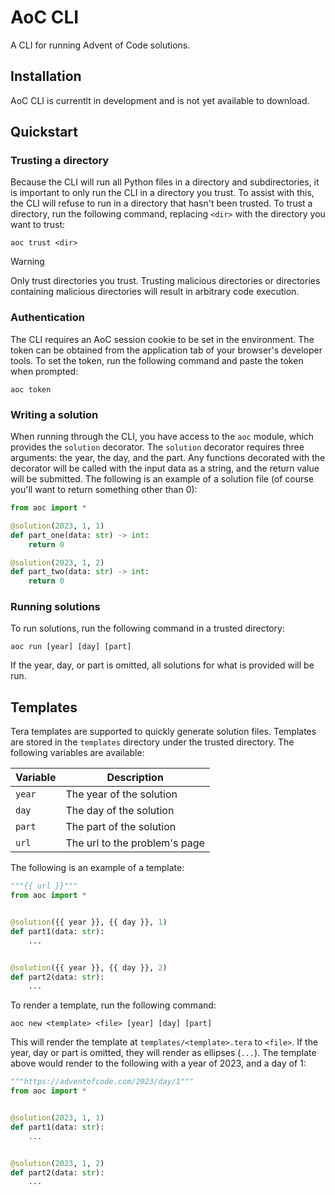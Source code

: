# AoC CLI
A CLI for running Advent of Code solutions.


## Installation
AoC CLI is currentlt in development and is not yet available to download.

## Quickstart
### Trusting a directory
Because the CLI will run all Python files in a directory and subdirectories,
it is important to only run the CLI in a directory you trust.
To assist with this, the CLI will refuse to run in a directory that hasn't
been trusted.
To trust a directory, run the following command,
replacing `<dir>` with the directory you want to trust:
```shell
aoc trust <dir>
```
> [!WARNING]
> Only trust directories you trust.
> Trusting malicious directories or directories containing malicious directories
> will result in arbitrary code execution.

### Authentication
The CLI requires an AoC session cookie to be set in the environment.
The token can be obtained from the application tab of your browser's developer tools.
To set the token, run the following command and paste the token when prompted:
```shell
aoc token
````

### Writing a solution
When running through the CLI, you have access to the `aoc` module,
which provides the `solution` decorator.
The `solution` decorator requires three arguments:
the year, the day, and the part.
Any functions decorated with the decorator will be called with the input data
as a string, and the return value will be submitted.
The following is an example of a solution file
(of course you'll want to return something other than 0):
```python
from aoc import *

@solution(2023, 1, 1)
def part_one(data: str) -> int:
    return 0

@solution(2023, 1, 2)
def part_two(data: str) -> int:
    return 0
```

### Running solutions
To run solutions, run the following command in a trusted directory:
```shell
aoc run [year] [day] [part]
```
If the year, day, or part is omitted, all solutions for what is provided will be run.

## Templates
Tera templates are supported to quickly generate solution files.
Templates are stored in the `templates` directory under the trusted directory.
The following variables are available:

| Variable | Description                    |
|----------|--------------------------------|
| `year`   | The year of the solution       |
| `day`    | The day of the solution        |
| `part`   | The part of the solution       |
| `url`    | The url to the problem's page  |

The following is an example of a template:
```python
"""{{ url }}"""
from aoc import *


@solution({{ year }}, {{ day }}, 1)
def part1(data: str):
    ...


@solution({{ year }}, {{ day }}, 2)
def part2(data: str):
    ...
```
To render a template, run the following command:
```shell
aoc new <template> <file> [year] [day] [part]
```
This will render the template at `templates/<template>.tera` to `<file>`.
If the year, day or part is omitted, they will render as ellipses (`...`).
The template above would render to the following
with a year of 2023, and a day of 1:
```python
"""https://adventofcode.com/2023/day/1"""
from aoc import *


@solution(2023, 1, 1)
def part1(data: str):
    ...


@solution(2023, 1, 2)
def part2(data: str):
    ...
```
